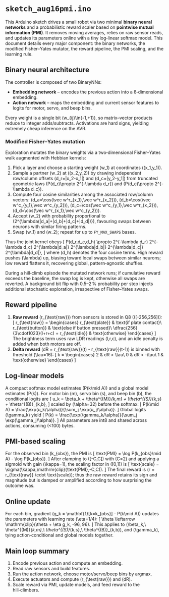 # `sketch_aug16pmi.ino`

This Arduino sketch drives a small robot via two minimal **binary neural networks** and a probabilistic reward scaler based on **pointwise mutual information (PMI)**. It removes moving averages, relies on raw sensor reads, and updates its parameters online with a tiny log‑linear softmax model. This document details every major component: the binary networks, the modified Fisher–Yates mutator, the reward pipeline, the PMI scaling, and the learning rule.

## Binary neural architecture
The controller is composed of two BinaryNNs:

* **Embedding network** – encodes the previous action into a 8‑dimensional embedding.
* **Action network** – maps the embedding and current sensor features to logits for motor, servo, and beep bins.

Every weight is a single bit \(w_{ij}\in\{-1,+1\}\), so matrix–vector products reduce to integer adds/subtracts. Activations are hard signs, yielding extremely cheap inference on the AVR.

### Modified Fisher–Yates mutation
Exploration mutates the binary weights via a two‑dimensional Fisher–Yates walk augmented with Hebbian kernels:

1. Pick a layer and choose a starting weight \(w_1\) at coordinates \((x_1,y_1)\).
2. Sample a partner \(w_2\) at \((x_2,y_2)\) by drawing independent row/column offsets \(d_r=|x_2-x_1|\) and \(d_c=|y_2-y_1|\) from truncated geometric laws
   \(P(d_r)\propto 2^{-\lambda d_r}\) and \(P(d_c)\propto 2^{-\lambda d_c}\).
3. Compute four cosine similarities among the associated row/column vectors:
   \(d_a=\cos(\vec w^r_{x_1},\vec w^r_{x_2})\),
   \(d_b=\cos(\vec w^c_{y_1},\vec w^c_{y_2})\),
   \(d_c=\cos(\vec w^c_{y_1},\vec w^r_{x_2})\),
   \(d_d=\cos(\vec w^r_{x_1},\vec w^c_{y_2})\).
4. Accept \(w_2\) with probability proportional to
   \(2^{\lambda(|d_a|+|d_b|+|d_c|+|d_d|)}\), favouring swaps between neurons with similar firing patterns.
5. Swap \(w_1\) and \(w_2\); repeat for up to `FY_MAX_SWAPS` bases.

Thus the joint kernel obeys
\[
P(d_r,d_c,d_h) \propto 2^{-\lambda d_r}
                       2^{-\lambda d_c}
                       2^{\lambda|d_a|}
                       2^{\lambda|d_b|}
                       2^{\lambda|d_c|}
                       2^{\lambda|d_d|},
\]
where \(d_h\) denotes the four cosine terms. High reward pushes \(\lambda\) up, biasing toward local swaps between similar neurons; low reward flattens it, recovering global, pattern‑agnostic shuffles.

During a hill‑climb episode the mutated network runs; if cumulative reward exceeds the baseline, the swap log is kept, otherwise all swaps are reverted. A background bit flip with 0.5–2 % probability per step injects additional stochastic exploration, irrespective of Fisher–Yates swaps.

## Reward pipeline
1. **Raw reward** \(r_{\text{raw}}\) from sensors is stored in Q8 (\([-256,256]\)):
   \[
   r_{\text{raw}} = \begin{cases}
     r_{\text{plate}} & \text{if plate contact}\\
     r_{\text{button}} & \text{else if button pressed}\\
     \dfrac{256}{3\cdot1023}(l+r+c) + r_{\text{idle}} & \text{otherwise}
   \end{cases}
   \]
   The brightness term uses raw LDR readings \(l,r,c\), and an idle penalty is added when both motors are off.
2. **Delta reward** \(dR = r_{\text{raw}}(t) - r_{\text{raw}}(t-1)\) is binned with threshold \(\tau=16\):
   \[
   k = \begin{cases}
     2 & dR > \tau\\
     0 & dR < -\tau\\
     1 & \text{otherwise}
   \end{cases}
   \]

## Log‑linear models
A compact softmax model estimates \(P(k\mid A)\) and a global model estimates \(P(k)\). For motor bin \(m\), servo bin \(s\), and beep bin \(b\), the conditional logits are
\[
  u_k = \beta_k + \theta^{(M)}_{k,m} + \theta^{(S)}_{k,s} + \theta^{(B)}_{k,b},
\]
scaled by \(\alpha=32\) before the softmax:
\[
  P(k\mid A) = \frac{\exp(u_k/\alpha)}{\sum_j \exp(u_j/\alpha)}.
\]
Global logits \(\gamma_k\) yield
\[
  P(k) = \frac{\exp(\gamma_k/\alpha)}{\sum_j \exp(\gamma_j/\alpha)}.
\]
All parameters are int8 and shared across actions, consuming \(<100\) bytes.

## PMI‑based scaling
For the observed bin \(k_{obs}\), the PMI is
\[
  \text{PMI} = \log P(k_{obs}\mid A) - \log P(k_{obs}).
\]
After clamping to \([-C,C]\) with \(C=2\) and applying a sigmoid with gain \(\kappa=1\), the scaling factor in \([0,1]\) is
\[
  \text{scale} = \sigma(\kappa\,\mathrm{clip}(\text{PMI},-C,C)).
\]
The final reward is \(r = r_{\text{raw}} \cdot \text{scale}\); thus the raw reward retains its sign and magnitude but is damped or amplified according to how surprising the outcome was.

## Online update
For each bin, gradient \(g_k = \mathbf{1}[k=k_{obs}] - P(k\mid A)\) updates the parameters with learning rate \(\eta=1/4\):
\[
  \theta \leftarrow \mathrm{clip}(\theta + \eta g_k, -96, 96).
\]
This applies to \(\beta_k,\ \theta^{(M)}_{k,m},\ \theta^{(S)}_{k,s},\ \theta^{(B)}_{k,b}\), and \(\gamma_k\), tying action‑conditional and global models together.

## Main loop summary
1. Encode previous action and compute an embedding.
2. Read raw sensors and build features.
3. Run the action network, choose motor/servo/beep bins by argmax.
4. Execute actuators and compute \(r_{\text{raw}}\) and \(dR\).
5. Scale reward via PMI, update models, and feed reward to the hill‑climbers.

